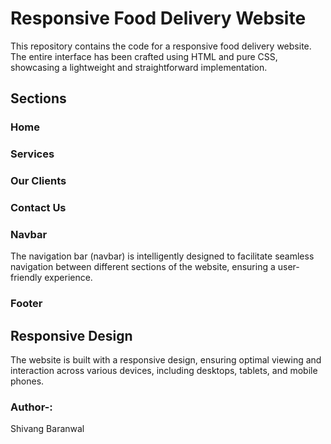 # Responsive Food Delivery Website

This repository contains the code for a responsive food delivery website. The entire interface has been crafted using HTML and pure CSS, showcasing a lightweight and straightforward implementation.

## Sections

### Home

### Services

### Our Clients

### Contact Us

### Navbar

The navigation bar (navbar) is intelligently designed to facilitate seamless navigation between different sections of the website, ensuring a user-friendly experience.

### Footer

## Responsive Design

The website is built with a responsive design, ensuring optimal viewing and interaction across various devices, including desktops, tablets, and mobile phones.

<h3>Author-:</h3> <p>Shivang Baranwal</p>
